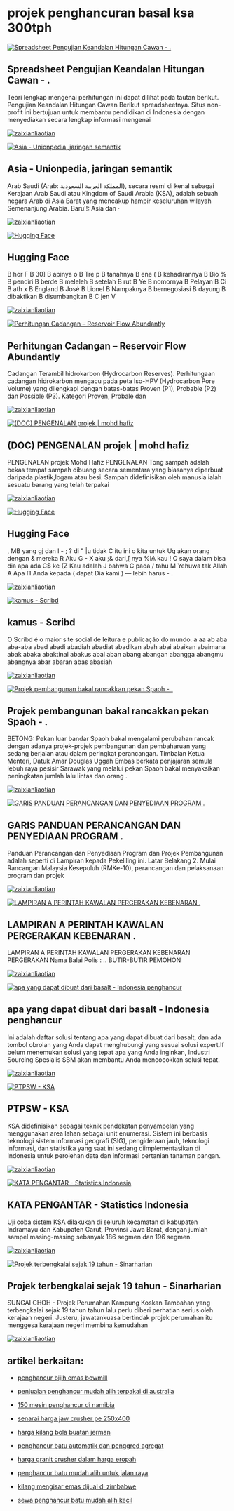 # projek penghancuran basal ksa 300tph
<a href="https://mnn.zoosnet.net/LR/Chatpre.aspx?id=MNN94995150&p=https://topgrinding.com/" target="_blank">![Spreadsheet Pengujian Keandalan Hitungan Cawan - .](https://github.com/technlg/images/blob/main/62.jpg)</a>
## Spreadsheet Pengujian Keandalan Hitungan Cawan - .
Teori lengkap mengenai perhitungan ini dapat dilihat pada tautan berikut. Pengujian Keandalan Hitungan Cawan Berikut spreadsheetnya. Situs non-profit ini bertujuan untuk membantu pendidikan di Indonesia dengan menyediakan secara lengkap informasi mengenai 
<a href="https://mnn.zoosnet.net/LR/Chatpre.aspx?id=MNN94995150&p=https://topgrinding.com/" target="_blank"><img src="https://github.com/technlg/images/raw/main/chat11.jpg" alt="zaixianliaotian"/></a><a href="//whatsapp.shibangsoft.com/WhatsApp.php" ><img src="https://github.com/technlg/images/raw/main/chat11.png" alt=""></a>
<a href="https://mnn.zoosnet.net/LR/Chatpre.aspx?id=MNN94995150&p=https://topgrinding.com/" target="_blank">![Asia - Unionpedia, jaringan semantik](https://github.com/technlg/images/blob/main/18.jpg)</a>
## Asia - Unionpedia, jaringan semantik
Arab Saudi (Arab: المملكة العربية السعودية), secara resmi di kenal sebagai Kerajaan Arab Saudi atau Kingdom of Saudi Arabia (KSA), adalah sebuah negara Arab di Asia Barat yang mencakup hampir keseluruhan wilayah Semenanjung Arabia. Baru!!: Asia dan ·
<a href="https://mnn.zoosnet.net/LR/Chatpre.aspx?id=MNN94995150&p=https://topgrinding.com/" target="_blank"><img src="https://github.com/technlg/images/raw/main/chat11.jpg" alt="zaixianliaotian"/></a><a href="//whatsapp.shibangsoft.com/WhatsApp.php" ><img src="https://github.com/technlg/images/raw/main/chat11.png" alt=""></a>
<a href="https://mnn.zoosnet.net/LR/Chatpre.aspx?id=MNN94995150&p=https://topgrinding.com/" target="_blank">![Hugging Face](https://github.com/technlg/images/blob/main/4.jpg)</a>
## Hugging Face
B hor F B 30] B apinya o B Tre p B tanahnya B ene ( B kehadirannya B Bio % B pendiri B berde B meleleh B setelah B rut B Ye B nomornya B Pelayan B Ci B ath x B England B José B Lionel B Nampaknya B bernegosiasi B dayung B dibaktikan B disumbangkan B C jen V
<a href="https://mnn.zoosnet.net/LR/Chatpre.aspx?id=MNN94995150&p=https://topgrinding.com/" target="_blank"><img src="https://github.com/technlg/images/raw/main/chat11.jpg" alt="zaixianliaotian"/></a><a href="//whatsapp.shibangsoft.com/WhatsApp.php" ><img src="https://github.com/technlg/images/raw/main/chat11.png" alt=""></a>
<a href="https://mnn.zoosnet.net/LR/Chatpre.aspx?id=MNN94995150&p=https://topgrinding.com/" target="_blank">![Perhitungan Cadangan – Reservoir Flow Abundantly](https://github.com/technlg/images/blob/main/48.jpg)</a>
## Perhitungan Cadangan – Reservoir Flow Abundantly
Cadangan Terambil hidrokarbon (Hydrocarbon Reserves). Perhitungaan cadangan hidrokarbon mengacu pada peta Iso-HPV (Hydrocarbon Pore Volume) yang dilengkapi dengan batas-batas Proven (P1), Probable (P2) dan Possible (P3). Kategori Proven, Probale dan 
<a href="https://mnn.zoosnet.net/LR/Chatpre.aspx?id=MNN94995150&p=https://topgrinding.com/" target="_blank"><img src="https://github.com/technlg/images/raw/main/chat11.jpg" alt="zaixianliaotian"/></a><a href="//whatsapp.shibangsoft.com/WhatsApp.php" ><img src="https://github.com/technlg/images/raw/main/chat11.png" alt=""></a>
<a href="https://mnn.zoosnet.net/LR/Chatpre.aspx?id=MNN94995150&p=https://topgrinding.com/" target="_blank">![(DOC) PENGENALAN projek | mohd hafiz](https://github.com/technlg/images/blob/main/5.jpg)</a>
## (DOC) PENGENALAN projek | mohd hafiz
PENGENALAN projek Mohd Hafiz PENGENALAN Tong sampah adalah bekas tempat sampah dibuang secara sementara yang biasanya diperbuat daripada plastik,logam atau besi. Sampah didefinisikan oleh manusia ialah sesuatu barang yang telah terpakai 
<a href="https://mnn.zoosnet.net/LR/Chatpre.aspx?id=MNN94995150&p=https://topgrinding.com/" target="_blank"><img src="https://github.com/technlg/images/raw/main/chat11.jpg" alt="zaixianliaotian"/></a><a href="//whatsapp.shibangsoft.com/WhatsApp.php" ><img src="https://github.com/technlg/images/raw/main/chat11.png" alt=""></a>
<a href="https://mnn.zoosnet.net/LR/Chatpre.aspx?id=MNN94995150&p=https://topgrinding.com/" target="_blank">![Hugging Face](https://github.com/technlg/images/blob/main/54.jpg)</a>
## Hugging Face
, MB yang gj dan l - ; ? di " |u tidak C itu ini o kita untuk Uq akan orang dengan & mereka R Aku G - X aku ;& dari,[ nya %Ѩ kau ! O saya dalam bisa dia apa ada C$ ke {Z Kau adalah J bahwa Ϲ pada / tahu Ϻ Yehuwa tak Allah A Apa П Anda kepada ( dapat Dia kami ) — lebih harus - .
<a href="https://mnn.zoosnet.net/LR/Chatpre.aspx?id=MNN94995150&p=https://topgrinding.com/" target="_blank"><img src="https://github.com/technlg/images/raw/main/chat11.jpg" alt="zaixianliaotian"/></a><a href="//whatsapp.shibangsoft.com/WhatsApp.php" ><img src="https://github.com/technlg/images/raw/main/chat11.png" alt=""></a>
<a href="https://mnn.zoosnet.net/LR/Chatpre.aspx?id=MNN94995150&p=https://topgrinding.com/" target="_blank">![kamus - Scribd](https://github.com/technlg/images/blob/main/58.jpg)</a>
## kamus - Scribd
O Scribd é o maior site social de leitura e publicação do mundo. a aa ab aba aba-aba abad abadi abadiah abadiat abadikan abah abai abaikan abaimana abak abaka abaktinal abakus abal aban abang abangan abangga abangmu abangnya abar abaran abas abasiah 
<a href="https://mnn.zoosnet.net/LR/Chatpre.aspx?id=MNN94995150&p=https://topgrinding.com/" target="_blank"><img src="https://github.com/technlg/images/raw/main/chat11.jpg" alt="zaixianliaotian"/></a><a href="//whatsapp.shibangsoft.com/WhatsApp.php" ><img src="https://github.com/technlg/images/raw/main/chat11.png" alt=""></a>
<a href="https://mnn.zoosnet.net/LR/Chatpre.aspx?id=MNN94995150&p=https://topgrinding.com/" target="_blank">![Projek pembangunan bakal rancakkan pekan Spaoh - .](https://github.com/technlg/images/blob/main/59.jpg)</a>
## Projek pembangunan bakal rancakkan pekan Spaoh - .
BETONG: Pekan luar bandar Spaoh bakal mengalami perubahan rancak dengan adanya projek-projek pembangunan dan pembaharuan yang sedang berjalan atau dalam peringkat perancangan. Timbalan Ketua Menteri, Datuk Amar Douglas Uggah Embas berkata penjajaran semula lebuh raya pesisir Sarawak yang melalui pekan Spaoh bakal menyaksikan peningkatan jumlah lalu lintas dan orang .
<a href="https://mnn.zoosnet.net/LR/Chatpre.aspx?id=MNN94995150&p=https://topgrinding.com/" target="_blank"><img src="https://github.com/technlg/images/raw/main/chat11.jpg" alt="zaixianliaotian"/></a><a href="//whatsapp.shibangsoft.com/WhatsApp.php" ><img src="https://github.com/technlg/images/raw/main/chat11.png" alt=""></a>
<a href="https://mnn.zoosnet.net/LR/Chatpre.aspx?id=MNN94995150&p=https://topgrinding.com/" target="_blank">![GARIS PANDUAN PERANCANGAN DAN PENYEDIAAN PROGRAM .](https://github.com/technlg/images/blob/main/8.jpg)</a>
## GARIS PANDUAN PERANCANGAN DAN PENYEDIAAN PROGRAM .
Panduan Perancangan dan Penyediaan Program dan Projek Pembangunan adalah seperti di Lampiran kepada Pekeliling ini. Latar Belakang 2. Mulai Rancangan Malaysia Kesepuluh (RMKe-10), perancangan dan pelaksanaan program dan projek
<a href="https://mnn.zoosnet.net/LR/Chatpre.aspx?id=MNN94995150&p=https://topgrinding.com/" target="_blank"><img src="https://github.com/technlg/images/raw/main/chat11.jpg" alt="zaixianliaotian"/></a><a href="//whatsapp.shibangsoft.com/WhatsApp.php" ><img src="https://github.com/technlg/images/raw/main/chat11.png" alt=""></a>
<a href="https://mnn.zoosnet.net/LR/Chatpre.aspx?id=MNN94995150&p=https://topgrinding.com/" target="_blank">![LAMPIRAN A PERINTAH KAWALAN PERGERAKAN KEBENARAN .](https://github.com/technlg/images/blob/main/6.jpg)</a>
## LAMPIRAN A PERINTAH KAWALAN PERGERAKAN KEBENARAN .
LAMPIRAN A PERINTAH KAWALAN PERGERAKAN KEBENARAN PERGERAKAN Nama Balai Polis : .. BUTIR-BUTIR PEMOHON 
<a href="https://mnn.zoosnet.net/LR/Chatpre.aspx?id=MNN94995150&p=https://topgrinding.com/" target="_blank"><img src="https://github.com/technlg/images/raw/main/chat11.jpg" alt="zaixianliaotian"/></a><a href="//whatsapp.shibangsoft.com/WhatsApp.php" ><img src="https://github.com/technlg/images/raw/main/chat11.png" alt=""></a>
<a href="https://mnn.zoosnet.net/LR/Chatpre.aspx?id=MNN94995150&p=https://topgrinding.com/" target="_blank">![apa yang dapat dibuat dari basalt - Indonesia penghancur](https://github.com/technlg/images/blob/main/64.jpg)</a>
## apa yang dapat dibuat dari basalt - Indonesia penghancur
Ini adalah daftar solusi tentang apa yang dapat dibuat dari basalt, dan ada tombol obrolan yang Anda dapat menghubungi yang sesuai solusi expert.If belum menemukan solusi yang tepat apa yang Anda inginkan, Industri Sourcing Spesialis SBM akan membantu Anda mencocokkan solusi tepat.
<a href="https://mnn.zoosnet.net/LR/Chatpre.aspx?id=MNN94995150&p=https://topgrinding.com/" target="_blank"><img src="https://github.com/technlg/images/raw/main/chat11.jpg" alt="zaixianliaotian"/></a><a href="//whatsapp.shibangsoft.com/WhatsApp.php" ><img src="https://github.com/technlg/images/raw/main/chat11.png" alt=""></a>
<a href="https://mnn.zoosnet.net/LR/Chatpre.aspx?id=MNN94995150&p=https://topgrinding.com/" target="_blank">![PTPSW - KSA](https://github.com/technlg/images/blob/main/63.jpg)</a>
## PTPSW - KSA
KSA didefinisikan sebagai teknik pendekatan penyampelan yang menggunakan area lahan sebagai unit enumerasi. Sistem ini berbasis teknologi sistem informasi geografi (SIG), pengideraan jauh, teknologi informasi, dan statistika yang saat ini sedang diimplementasikan di Indonesia untuk perolehan data dan informasi pertanian tanaman pangan.
<a href="https://mnn.zoosnet.net/LR/Chatpre.aspx?id=MNN94995150&p=https://topgrinding.com/" target="_blank"><img src="https://github.com/technlg/images/raw/main/chat11.jpg" alt="zaixianliaotian"/></a><a href="//whatsapp.shibangsoft.com/WhatsApp.php" ><img src="https://github.com/technlg/images/raw/main/chat11.png" alt=""></a>
<a href="https://mnn.zoosnet.net/LR/Chatpre.aspx?id=MNN94995150&p=https://topgrinding.com/" target="_blank">![KATA PENGANTAR - Statistics Indonesia](https://github.com/technlg/images/blob/main/64.jpg)</a>
## KATA PENGANTAR - Statistics Indonesia
Uji coba sistem KSA dilakukan di seluruh kecamatan di kabupaten Indramayu dan Kabupaten Garut, Provinsi Jawa Barat, dengan jumlah sampel masing-masing sebanyak 186 segmen dan 196 segmen.
<a href="https://mnn.zoosnet.net/LR/Chatpre.aspx?id=MNN94995150&p=https://topgrinding.com/" target="_blank"><img src="https://github.com/technlg/images/raw/main/chat11.jpg" alt="zaixianliaotian"/></a><a href="//whatsapp.shibangsoft.com/WhatsApp.php" ><img src="https://github.com/technlg/images/raw/main/chat11.png" alt=""></a>
<a href="https://mnn.zoosnet.net/LR/Chatpre.aspx?id=MNN94995150&p=https://topgrinding.com/" target="_blank">![Projek terbengkalai sejak 19 tahun - Sinarharian](https://github.com/technlg/images/blob/main/66.jpg)</a>
## Projek terbengkalai sejak 19 tahun - Sinarharian
SUNGAI CHOH - Projek Perumahan Kampung Koskan Tambahan yang terbengkalai sejak 19 tahun tahun lalu perlu diberi perhatian serius oleh kerajaan negeri. Justeru, jawatankuasa bertindak projek perumahan itu menggesa kerajaan negeri membina kemudahan
<a href="https://mnn.zoosnet.net/LR/Chatpre.aspx?id=MNN94995150&p=https://topgrinding.com/" target="_blank"><img src="https://github.com/technlg/images/raw/main/chat11.jpg" alt="zaixianliaotian"/></a><a href="//whatsapp.shibangsoft.com/WhatsApp.php" ><img src="https://github.com/technlg/images/raw/main/chat11.png" alt=""></a>
## artikel berkaitan:
* [penghancur bijih emas bowmill](penghancur%20bijih%20emas%20bowmill.md)
* [penjualan penghancur mudah alih terpakai di australia](penjualan%20penghancur%20mudah%20alih%20terpakai%20di%20australia.md)
* [150 mesin penghancur di namibia](150%20mesin%20penghancur%20di%20namibia.md)
* [senarai harga jaw crusher pe 250x400](senarai%20harga%20jaw%20crusher%20pe%20250x400.md)
* [harga kilang bola buatan jerman](harga%20kilang%20bola%20buatan%20jerman.md)
* [penghancur batu automatik dan penggred agregat](penghancur%20batu%20automatik%20dan%20penggred%20agregat.md)
* [harga granit crusher dalam harga eropah](harga%20granit%20crusher%20dalam%20harga%20eropah.md)
* [penghancur batu mudah alih untuk jalan raya](penghancur%20batu%20mudah%20alih%20untuk%20jalan%20raya.md)
* [kilang mengisar emas dijual di zimbabwe](kilang%20mengisar%20emas%20dijual%20di%20zimbabwe.md)
* [sewa penghancur batu mudah alih kecil](sewa%20penghancur%20batu%20mudah%20alih%20kecil.md)
